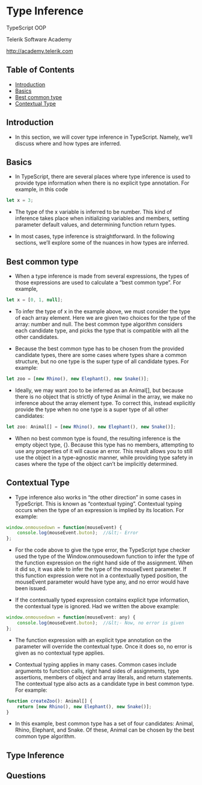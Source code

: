 <!-- section start -->
<!-- attr: { id:'', class:'slide-title', showInPresentation:true, hasScriptWrapper:true } -->
# Type Inference
<article class="signature">
	<p class="signature-course">TypeScript OOP</p>
	<p class="signature-initiative">Telerik Software Academy</p>
	<a href="http://academy.telerik.com" class="signature-link">http://academy.telerik.com</a>
</div>


<!-- attr: { showInPresentation:true, hasScriptWrapper:true } -->
# Table of Contents
- [Introduction](#introduction)
- [Basics](#basics)
- [Best common type](#best-common-type)
- [Contextual Type](#contextual-type)






<!-- section start -->
<!-- attr: { id:'introduction', class:'slide-section', showInPresentation:true, hasScriptWrapper:true } -->
<!-- # Introduction -->


<!-- attr: { showInPresentation:true, hasScriptWrapper:true } -->
# Introduction
- In this section, we will cover type inference in TypeScript. Namely, we’ll discuss where and how types are inferred.




<!-- section start -->
<!-- attr: { id:'basics', class:'slide-section', showInPresentation:true, hasScriptWrapper:true } -->
<!-- # Basics -->


<!-- attr: { showInPresentation:true, hasScriptWrapper:true } -->
# Basics
- In TypeScript, there are several places where type inference is used to provide type information when there is no explicit type annotation. For example, in this code

```javascript
let x = 3;

```

- The type of the x variable is inferred to be number. This kind of inference takes place when initializing variables and members, setting parameter default values, and determining function return types.


<!-- attr: { showInPresentation:true, hasScriptWrapper:true } -->
<!-- # Basics -->
- In most cases, type inference is straightforward. In the following sections, we’ll explore some of the nuances in how types are inferred.




<!-- section start -->
<!-- attr: { id:'best-common-type', class:'slide-section', showInPresentation:true, hasScriptWrapper:true } -->
<!-- # Best common type -->


<!-- attr: { showInPresentation:true, hasScriptWrapper:true } -->
# Best common type
- When a type inference is made from several expressions, the types of those expressions are used to calculate a “best common type”. For example,

```javascript
let x = [0, 1, null];

```

- To infer the type of x in the example above, we must consider the type of each array element. Here we are given two choices for the type of the array: number and null. The best common type algorithm considers each candidate type, and picks the type that is compatible with all the other candidates.


<!-- attr: { showInPresentation:true, hasScriptWrapper:true } -->
<!-- # Best common type -->
- Because the best common type has to be chosen from the provided candidate types, there are some cases where types share a common structure, but no one type is the super type of all candidate types. For example:

```javascript
let zoo = [new Rhino(), new Elephant(), new Snake()];

```

- Ideally, we may want zoo to be inferred as an Animal[], but because there is no object that is strictly of type Animal in the array, we make no inference about the array element type. To correct this, instead explicitly provide the type when no one type is a super type of all other candidates:


<!-- attr: { showInPresentation:true, hasScriptWrapper:true } -->
<!-- # Best common type -->

```javascript
let zoo: Animal[] = [new Rhino(), new Elephant(), new Snake()];

```

- When no best common type is found, the resulting inference is the empty object type, {}. Because this type has no members, attempting to use any properties of it will cause an error. This result allows you to still use the object in a type-agnostic manner, while providing type safety in cases where the type of the object can’t be implicitly determined.




<!-- section start -->
<!-- attr: { id:'contextual-type', class:'slide-section', showInPresentation:true, hasScriptWrapper:true } -->
<!-- # Contextual Type -->


<!-- attr: { showInPresentation:true, hasScriptWrapper:true } -->
# Contextual Type
- Type inference also works in “the other direction” in some cases in TypeScript. This is known as “contextual typing”. Contextual typing occurs when the type of an expression is implied by its location. For example:

```javascript
window.onmousedown = function(mouseEvent) {
    console.log(mouseEvent.buton);  //&lt;- Error
};

```

- For the code above to give the type error, the TypeScript type checker used the type of the Window.onmousedown function to infer the type of the function expression on the right hand side of the assignment. When it did so, it was able to infer the type of the mouseEvent parameter. If this function expression were not in a contextually typed position, the mouseEvent parameter would have type any, and no error would have been issued.


<!-- attr: { showInPresentation:true, hasScriptWrapper:true } -->
<!-- # Contextual Type -->
- If the contextually typed expression contains explicit type information, the contextual type is ignored. Had we written the above example:

```javascript
window.onmousedown = function(mouseEvent: any) {
    console.log(mouseEvent.buton);  //&lt;- Now, no error is given
};

```

- The function expression with an explicit type annotation on the parameter will override the contextual type. Once it does so, no error is given as no contextual type applies.


<!-- attr: { showInPresentation:true, hasScriptWrapper:true } -->
<!-- # Contextual Type -->
- Contextual typing applies in many cases. Common cases include arguments to function calls, right hand sides of assignments, type assertions, members of object and array literals, and return statements. The contextual type also acts as a candidate type in best common type. For example:

```javascript
function createZoo(): Animal[] {
    return [new Rhino(), new Elephant(), new Snake()];
}

```



<!-- attr: { showInPresentation:true, hasScriptWrapper:true } -->
<!-- # Contextual Type -->
- In this example, best common type has a set of four candidates: Animal, Rhino, Elephant, and Snake. Of these, Animal can be chosen by the best common type algorithm.




<!-- section start -->
<!-- attr: { id:'', class:'slide-questions', showInPresentation:true, hasScriptWrapper:true } -->
# Type Inference
## Questions




